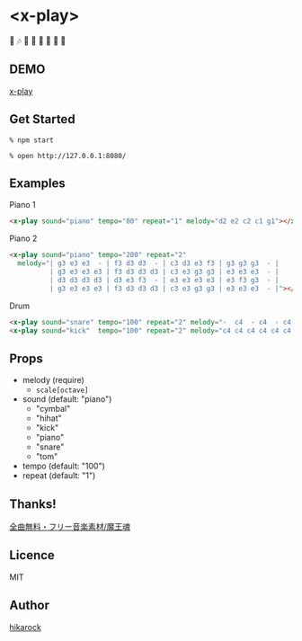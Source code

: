 # &lt;x-play&gt;

:musical_score: :notes: :musical_note: :musical_keyboard: :violin: :saxophone: :trumpet: :guitar:

## DEMO

[x-play](https://hikarock.github.io/x-play/)

## Get Started

```
% npm start
```

```
% open http://127.0.0.1:8080/
```

## Examples

Piano 1

```html
<x-play sound="piano" tempo="80" repeat="1" melody="d2 e2 c2 c1 g1"></x-play>
```

Piano 2

```html
<x-play sound="piano" tempo="200" repeat="2"
  melody="| g3 e3 e3  - | f3 d3 d3  - | c3 d3 e3 f3 | g3 g3 g3  - |
          | g3 e3 e3 e3 | f3 d3 d3 d3 | c3 e3 g3 g3 | e3 e3 e3  - |
          | d3 d3 d3 d3 | d3 e3 f3  - | e3 e3 e3 e3 | e3 f3 g3  - |
          | g3 e3 e3 e3 | f3 d3 d3 d3 | c3 e3 g3 g3 | e3 e3 e3  - |"></x-play>
```

Drum

```html
<x-play sound="snare" tempo="100" repeat="2" melody="-  c4  - c4  - c4  - c4"></x-play>
<x-play sound="kick"  tempo="100" repeat="2" melody="c4 c4 c4 c4 c4 c4 c4 c4"></x-play>
```

## Props

- melody (require)
  - `scale[octave]`
- sound (default: "piano")
  - "cymbal"
  - "hihat"
  - "kick"
  - "piano"
  - "snare"
  - "tom"
- tempo (default: "100")
- repeat (default: "1")

## Thanks!

[全曲無料・フリー音楽素材/魔王魂](http://maoudamashii.jokersounds.com/)

## Licence

MIT

## Author

[hikarock](https://hika69.com)
